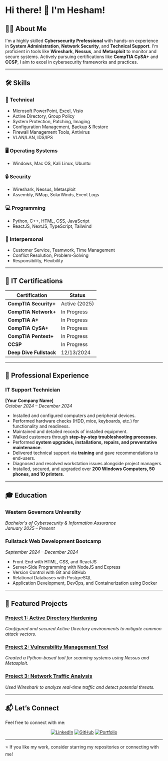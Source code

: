 # Hi there! 👋 I'm Hesham!

## 👨‍💻 About Me
I'm a highly skilled **Cybersecurity Professional** with hands-on experience in **System Administration**, **Network Security**, and **Technical Support**. I'm proficient in tools like **Wireshark**, **Nessus**, and **Metasploit** to monitor and secure systems. Actively pursuing certifications like **CompTIA CySA+** and **CCSP**, I aim to excel in cybersecurity frameworks and practices.

---

## 🛠️ Skills

### 🔧 Technical
- Microsoft PowerPoint, Excel, Visio
- Active Directory, Group Policy
- System Protection, Patching, Imaging
- Configuration Management, Backup & Restore
- Firewall Management Tools, Antivirus
- VLAN/LAN, IDS/IPS

### 🖥️ Operating Systems
- Windows, Mac OS, Kali Linux, Ubuntu

### 🔒 Security
- Wireshark, Nessus, Metasploit
- Assembly, NMap, SolarWinds, Event Logs

### 💻 Programming
- Python, C++, HTML, CSS, JavaScript
- ReactJS, NextJS, TypeScript, Tailwind

### 🤝 Interpersonal
- Customer Service, Teamwork, Time Management
- Conflict Resolution, Problem-Solving
- Responsibility, Flexibility

---

## 📜 IT Certifications
| Certification       | Status        |
|---------------------|---------------|
| **CompTIA Security+** | Active (2025) |
| **CompTIA Network+**  | In Progress   |
| **CompTIA A+**        | In Progress   |
| **CompTIA CySA+**     | In Progress   |
| **CompTIA Pentest+**  | In Progress   |
| **CCSP**              | In Progress   |
| **Deep Dive Fullstack** | 12/13/2024   |

---

## 💼 Professional Experience

### IT Support Technician  
**[Your Company Name]**  
*October 2024 – December 2024*

- Installed and configured computers and peripheral devices.
- Performed hardware checks (HDD, mice, keyboards, etc.) for functionality and readiness.
- Maintained and detailed records of installed equipment.
- Walked customers through **step-by-step troubleshooting processes**.
- Performed **system upgrades, installations, repairs, and preventative maintenance**.
- Delivered technical support via **training** and gave recommendations to end-users.
- Diagnosed and resolved workstation issues alongside project managers.
- Installed, secured, and upgraded over **200 Windows Computers, 50 phones, and 10 printers**.

---

## 🎓 Education

### **Western Governors University**  
*Bachelor's of Cybersecurity & Information Assurance*  
*January 2025 – Present*

### **Fullstack Web Development Bootcamp**  
*September 2024 – December 2024*  
- Front-End with HTML, CSS, and ReactJS  
- Server-Side Programming with NodeJS and Express  
- Version Control with Git and GitHub  
- Relational Databases with PostgreSQL  
- Application Development, DevOps, and Containerization using Docker  

---

## 🌟 Featured Projects

### **[Project 1: Active Directory Hardening](https://github.com/yourusername/project1)**  
*Configured and secured Active Directory environments to mitigate common attack vectors.*

### **[Project 2: Vulnerability Management Tool](https://github.com/yourusername/project2)**  
*Created a Python-based tool for scanning systems using Nessus and Metasploit.*

### **[Project 3: Network Traffic Analysis](https://github.com/yourusername/project3)**  
*Used Wireshark to analyze real-time traffic and detect potential threats.*

---

## 📬 Let’s Connect
Feel free to connect with me:

<p align="center">
  <a href="https://linkedin.com/in/heshamelhamdani"><img src="https://img.shields.io/badge/LinkedIn-%230077B5.svg?style=for-the-badge&logo=linkedin&logoColor=white" alt="LinkedIn"></a>
  <a href="https://github.com/wbnv"><img src="https://img.shields.io/badge/GitHub-181717.svg?style=for-the-badge&logo=github&logoColor=white" alt="GitHub"></a>
  <a href="https://heshamelhamdani.com"><img src="https://img.shields.io/badge/Portfolio-%231572B6.svg?style=for-the-badge&logo=internet-explorer&logoColor=white" alt="Portfolio"></a>
</p>

---

⭐ If you like my work, consider starring my repositories or connecting with me!
